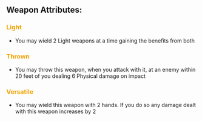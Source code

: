 ## Weapon Attributes:
### <span style="font-weight:bold;color:rgb(240, 164, 0)">Light</span>
- You may wield 2 Light weapons at a time gaining the benefits from both
### <span style="font-weight:bold;color:rgb(240, 164, 0)">Thrown</span>
- You may throw this weapon, when you attack with it, at an enemy within 20 feet of you dealing 6 Physical damage on impact
### <span style="font-weight:bold;color:rgb(240, 164, 0)">Versatile</span>
- You may wield this weapon with 2 hands. If you do so any damage dealt with this weapon increases by 2